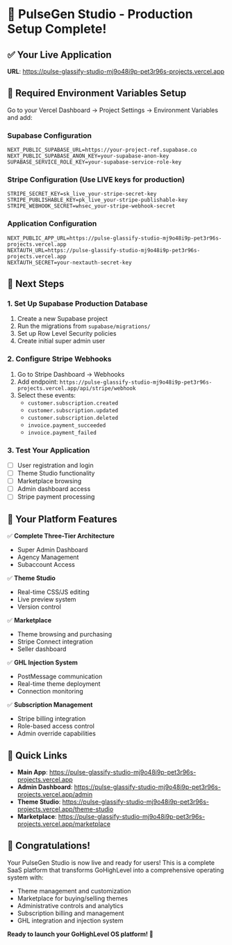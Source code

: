 # 🎉 PulseGen Studio - Production Setup Complete!

## ✅ Your Live Application
**URL**: https://pulse-glassify-studio-mj9o48i9p-pet3r96s-projects.vercel.app

## 🔧 Required Environment Variables Setup

Go to your Vercel Dashboard → Project Settings → Environment Variables and add:

### Supabase Configuration
```
NEXT_PUBLIC_SUPABASE_URL=https://your-project-ref.supabase.co
NEXT_PUBLIC_SUPABASE_ANON_KEY=your-supabase-anon-key
SUPABASE_SERVICE_ROLE_KEY=your-supabase-service-role-key
```

### Stripe Configuration (Use LIVE keys for production)
```
STRIPE_SECRET_KEY=sk_live_your-stripe-secret-key
STRIPE_PUBLISHABLE_KEY=pk_live_your-stripe-publishable-key
STRIPE_WEBHOOK_SECRET=whsec_your-stripe-webhook-secret
```

### Application Configuration
```
NEXT_PUBLIC_APP_URL=https://pulse-glassify-studio-mj9o48i9p-pet3r96s-projects.vercel.app
NEXTAUTH_URL=https://pulse-glassify-studio-mj9o48i9p-pet3r96s-projects.vercel.app
NEXTAUTH_SECRET=your-nextauth-secret-key
```

## 🚀 Next Steps

### 1. Set Up Supabase Production Database
1. Create a new Supabase project
2. Run the migrations from `supabase/migrations/`
3. Set up Row Level Security policies
4. Create initial super admin user

### 2. Configure Stripe Webhooks
1. Go to Stripe Dashboard → Webhooks
2. Add endpoint: `https://pulse-glassify-studio-mj9o48i9p-pet3r96s-projects.vercel.app/api/stripe/webhook`
3. Select these events:
   - `customer.subscription.created`
   - `customer.subscription.updated`
   - `customer.subscription.deleted`
   - `invoice.payment_succeeded`
   - `invoice.payment_failed`

### 3. Test Your Application
- [ ] User registration and login
- [ ] Theme Studio functionality
- [ ] Marketplace browsing
- [ ] Admin dashboard access
- [ ] Stripe payment processing

## 🎯 Your Platform Features

✅ **Complete Three-Tier Architecture**
- Super Admin Dashboard
- Agency Management
- Subaccount Access

✅ **Theme Studio**
- Real-time CSS/JS editing
- Live preview system
- Version control

✅ **Marketplace**
- Theme browsing and purchasing
- Stripe Connect integration
- Seller dashboard

✅ **GHL Injection System**
- PostMessage communication
- Real-time theme deployment
- Connection monitoring

✅ **Subscription Management**
- Stripe billing integration
- Role-based access control
- Admin override capabilities

## 🔗 Quick Links

- **Main App**: https://pulse-glassify-studio-mj9o48i9p-pet3r96s-projects.vercel.app
- **Admin Dashboard**: https://pulse-glassify-studio-mj9o48i9p-pet3r96s-projects.vercel.app/admin
- **Theme Studio**: https://pulse-glassify-studio-mj9o48i9p-pet3r96s-projects.vercel.app/theme-studio
- **Marketplace**: https://pulse-glassify-studio-mj9o48i9p-pet3r96s-projects.vercel.app/marketplace

## 🎉 Congratulations!

Your PulseGen Studio is now live and ready for users! This is a complete SaaS platform that transforms GoHighLevel into a comprehensive operating system with:

- Theme management and customization
- Marketplace for buying/selling themes
- Administrative controls and analytics
- Subscription billing and management
- GHL integration and injection system

**Ready to launch your GoHighLevel OS platform! 🚀**
